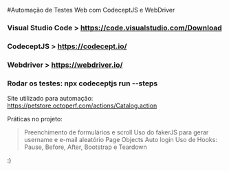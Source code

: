 #Automação de Testes Web com CodeceptJS e WebDriver

### Visual Studio Code > https://code.visualstudio.com/Download
### CodeceptJS > https://codecept.io/
### Webdriver > https://webdriver.io/

### Rodar os testes: npx codeceptjs run --steps

Site utilizado para automação: 
https://petstore.octoperf.com/actions/Catalog.action

Práticas no projeto: 

> Preenchimento de formulários e scroll
> Uso do fakerJS para gerar username e e-mail aleatório
> Page Objects
> Auto login
> Uso de Hooks: Pause, Before, After, Bootstrap e Teardown

:)

